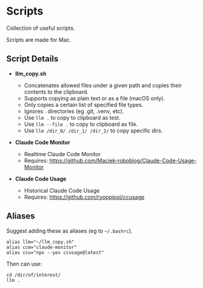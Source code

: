 # Scripts

Collection of useful scripts.

Scripts are made for Mac.

## Script Details

- **llm_copy.sh**  
    - Concatenates allowed files under a given path and copies their contents to the clipboard.
    - Supports copying as plain text or as a file (macOS only).
    - Only copies a certain list of specified file types.
    - Ignores . directories (eg .git, .venv, etc).
    - Use `llm .` to copy to clipboard as test.
    - Use `llm --file .` to copy to clipboard as file.
    - Use `llm /dir_0/ /dir_1/ /dir_2/` to copy specific dirs.

- **Claude Code Monitor**
    - Realtime Claude Code Monitor
    - Requires: https://github.com/Maciek-roboblog/Claude-Code-Usage-Monitor

- **Claude Code Usage**
    - Historical Claude Code Usage
    - Requires: https://github.com/ryoppippi/ccusage

## Aliases

Suggest adding these as aliases (eg to `~/.bashrc`).

```
alias llm="~/llm_copy.sh"
alias ccm="claude-monitor"
alias ccu="npx --yes ccusage@latest"
```

Then can use:

```
cd /dir/of/interest/
llm .
```